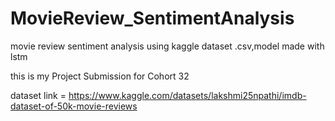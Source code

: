 # MovieReview_SentimentAnalysis
movie review sentiment analysis using kaggle dataset .csv,model made with lstm 

this is my Project Submission for Cohort 32

dataset link = https://www.kaggle.com/datasets/lakshmi25npathi/imdb-dataset-of-50k-movie-reviews
